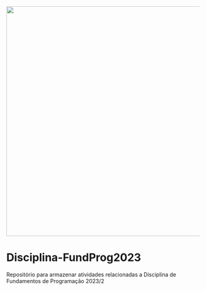
<div align="center">
<img src="https://www.institutosantosdumont.org.br/wp-content/uploads/2023/05/cropped-logo_isd.png" Width="600px" />
</div>

# Disciplina-FundProg2023

Repositório para armazenar atividades relacionadas a Disciplina de Fundamentos de Programação 2023/2


